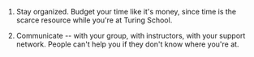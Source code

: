 1. Stay organized. Budget your time like it's money, since time is the scarce resource while you're at Turing School.

2. Communicate -- with your group, with instructors, with your support network. People can't help you if they don't know where you're at.
